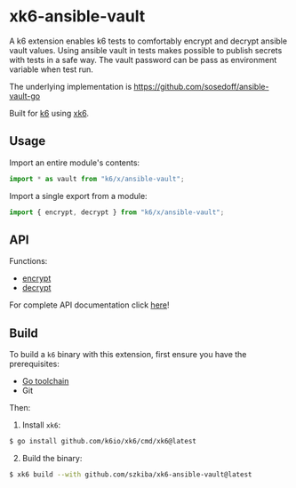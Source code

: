 # xk6-ansible-vault

A k6 extension enables k6 tests to comfortably encrypt and decrypt ansible vault values.
Using ansible vault in tests makes possible to publish secrets with tests in a safe way.
The vault password can be pass as environment variable when test run.

The underlying implementation is https://github.com/sosedoff/ansible-vault-go

Built for [k6](https://go.k6.io/k6) using [xk6](https://github.com/k6io/xk6).

## Usage

Import an entire module's contents:
```JavaScript
import * as vault from "k6/x/ansible-vault";
```

Import a single export from a module:
```JavaScript
import { encrypt, decrypt } from "k6/x/ansible-vault";
```

## API

Functions:

- [encrypt](docs/README.md#encrypt)
- [decrypt](docs/README.md#decrypt)

For complete API documentation click [here](docs/README.md)!

## Build

To build a `k6` binary with this extension, first ensure you have the prerequisites:

- [Go toolchain](https://go101.org/article/go-toolchain.html)
- Git

Then:

1. Install `xk6`:
  ```bash
  $ go install github.com/k6io/xk6/cmd/xk6@latest
  ```

2. Build the binary:
  ```bash
  $ xk6 build --with github.com/szkiba/xk6-ansible-vault@latest
  ```
